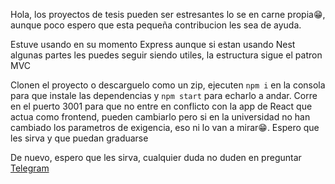 Hola, los proyectos de tesis pueden ser estresantes lo se en carne propia😁, aunque poco espero que esta pequeña contribucion les sea de ayuda.

Estuve usando en su momento Express aunque si estan usando Nest algunas partes les puedes seguir siendo utiles, la estructura sigue el patron MVC

Clonen el proyecto o descarguelo como un zip, ejecuten `npm i` en la consola para que instale las dependencias y `npm start` para echarlo a andar. Corre en el puerto 3001 para que no entre en conflicto con la app de React que actua como frontend, pueden cambiarlo pero si en la universidad no han cambiado los parametros de exigencia, eso ni lo van a mirar😁. Espero que les sirva y que puedan graduarse

De nuevo, espero que les sirva, cualquier duda no duden en preguntar [Telegram](https://t.me/Adr1to)
